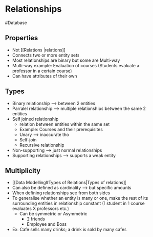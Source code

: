 # Relationships
#Database
## Properties
- Not [[Relations |relations]]
- Connects two or more entity sets
- Most relationships are binary but some are Multi-way
- Multi-way example: Evaluation of courses (Students evaluate a professor in a certain course)
- Can have attributes of their own
## Types 
- Binary relationship --> between 2 entities
- Parralel relationship --> multiple relationships between the same 2 entities
- Self joined relationship 
	- relation between entities within the same set
	- Example: Courses and their prerequisites
	- Unary  --> inaccurate tho
	- Self-join
	- Recursive relationship
- Non-supporting --> just normal relationships 
- Supporting relationships --> supports a weak entity
## Multiplicity
- [[Data Modelling#Types of Relations|Types of relations]]
- Can also be defined as cardinality --> but specific amounts 
- When defining relationships see from both sides 
- To generalise whether an entity is many or one, make the rest of its surrounding entities in relationship constant (1 student in 1 course evaluates X professors etc.)
  - Can be symmetric or Asymmetric 
	- 2 friends
	- Employee and Boss
- Ex: Cafe sells many drinks; a drink is sold by many cafes